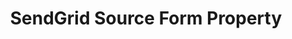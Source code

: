 ---
content-type: "api-form"
form-type: "source"
key: "source-form-properties-sendgrid-object"

title: "SendGrid Source Form Property"
description: "{{ api.form-properties.source-forms.sendgrid.description }}"

object-attributes:
  - name: "api_key"
    type: "string"
    required: true
    description: "The SendGrid API key. Refer to [SendGrid's documentation](https://sendgrid.com/docs/Classroom/Basics/API/api_key_permissions.html) for info about permissions and creating keys."

  - name: "frequency_in_minutes"
    type: "string"
    required: true
    description: |
      {{ connect.common.attributes.frequency | replace: "[INTEGRATION]","SendGrid" }}

  - name: "start_date"
    type: "string"
    required: true
    description: |
      {{ connect.common.attributes.start-date replace: "[INTEGRATION]","SendGrid" }}

examples: 
  - code: |
      {  
       "type":"platform.sendgrid",
       "properties":{
          "api_key":"<API_KEY>",
          "frequency_in_minutes":"1440",
          "start_date":"2018-01-10T00:00:00Z"
        }
      }
---